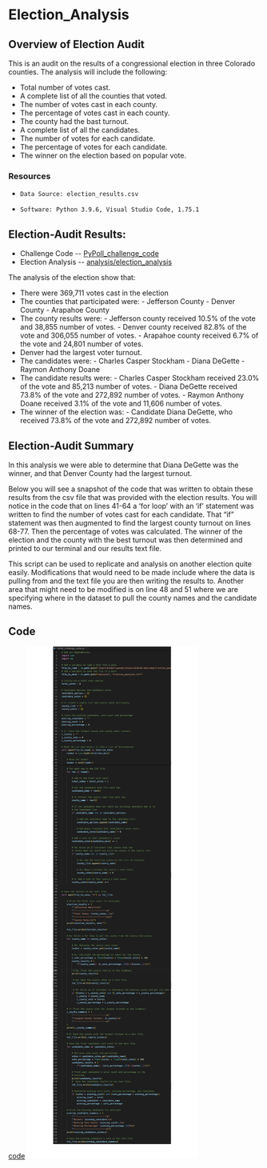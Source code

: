 # Election_Analysis

## Overview of Election Audit
This is an audit on the results of a congressional election in three Colorado counties. The analysis will include the following:

- Total number of votes cast.
- A complete list of all the counties that voted. 
- The number of votes cast in each county. 
- The percentage of votes cast in each county.
- The county had the bast turnout. 
- A complete list of all the candidates. 
- The number of votes for each candidate. 
- The percentage of votes for each candidate.
- The winner on the election based on popular vote.


###   Resources 
-     Data Source: election_results.csv
-     Software: Python 3.9.6, Visual Studio Code, 1.75.1


## Election-Audit Results: 

- Challenge Code
-- [PyPoll_challenge_code](PyPoll_challenge_code.py)
- Election Analysis
-- [analysis/election_analysis](analysis/election_analysis.txt)

The analysis of the election show that:

- There were 369,711 votes cast in the election
- The counties that participated were:
      - Jefferson County
      - Denver County
      - Arapahoe County
- The county results were:
      - Jefferson county received 10.5% of the vote and 38,855 number of votes. 
      - Denver county received 82.8% of the vote and 306,055 number of votes.
      - Arapahoe county received 6.7% of the vote and 24,801 number of votes.
- Denver had the largest voter turnout. 
- The candidates were:
      - Charles Casper Stockham 
      - Diana DeGette
      - Raymon Anthony Doane
- The candidate results were:
      - Charles Casper Stockham received 23.0% of the vote and 85,213 number of votes. 
      - Diana DeGette received 73.8% of the vote and 272,892 number of votes.
      - Raymon Anthony Doane received 3.1% of the vote and 11,606 number of votes.
- The winner of the election was:
      - Candidate Diana DeGette, who received 73.8% of the vote and 272,892 number of votes.

## Election-Audit Summary

In this analysis we were able to determine that Diana DeGette was the winner, and that Denver County had the largest turnout. 

Below you will see a snapshot of the code that was written to obtain these results from the csv file that was provided with the election results.  You will notice in the code that on lines 41-64 a ‘for loop’ with an ‘if’ statement was written to find the number of votes cast for each candidate. That “if” statement was then augmented to find the largest county turnout on lines 68-77. Then the percentage of votes was calculated. The winner of the election and the county with the best turnout was then determined and printed to our terminal and our results text file. 

This script can be used to replicate and analysis on another election quite easily. Modifications that would need to be made include where the data is pulling from and the text file you are then writing the results to. Another area that might need to be modified is on line 48 and 51 where we are specifying where in the dataset to pull the county names and the candidate names. 


## Code
[code](code.png)
![code](code.png)





